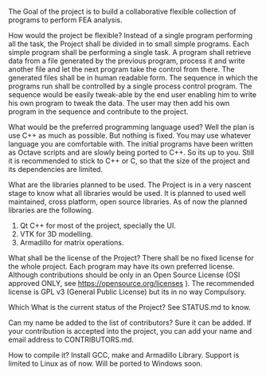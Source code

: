 The Goal of the project is to build a collaborative flexible collection of programs to perform FEA analysis.

How would the project be flexible?
 Instead of a single program performing all the task, the Project shall be divided in to small simple programs. Each simple program shall be performing a single task. A program shall retrieve data from a file generated by the previous program, process it and write another file and let the next program take the control from there. The generated files shall be in human readable form. The sequence in which the programs run shall be controlled by a single process control program. The sequence would be easily tweak-able by the end user enabling him to write his own program to tweak the data. The user may then add his own program in the sequence and contribute to the project.
 
What would be the preferred programming language used?
 Well the plan is use C++ as much as possible. But nothing is fixed. You may use whatever language you are comfortable with. The initial programs have been written as Octave scripts and are slowly being ported to C++. So its up to you. Still it is recommended to stick to C++ or C, so that the size of the project and its dependencies are limited.
 
What are the libraries planned to be used.
 The Project is in a very nascent stage to know what all libraries would be used. It is planned to used well maintained, cross platform, open source libraries. As of now the planned libraries are the following.
 1. Qt C++ for most of the project, specially the UI.
 2. VTK for 3D modelling.
 3. Armadillo for matrix operations.
 
What shall be the license of the Project?
 There shall be no fixed license for the whole project. Each program may have its own preferred license. Although contributions should be only in an Open Source License (OSI approved ONLY, see https://opensource.org/licenses ). The recommended license is GPL v3 (General Public License) but its in no way Compulsory.
 
Which 
What is the current status of the Project?
 See STATUS.md to know.
 
Can my name be added to the list of contributors?
 Sure it can be added. If your contribution is accepted into the project, you can add your name and email address to CONTRIBUTORS.md.
 
How to compile it?
 Install GCC, make and Armadillo Library. Support is limited to Linux as of now. Will be ported to Windows soon.
 
 

